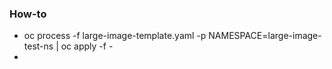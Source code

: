 ### How-to
* oc process -f large-image-template.yaml -p NAMESPACE=large-image-test-ns | oc apply -f -
* 